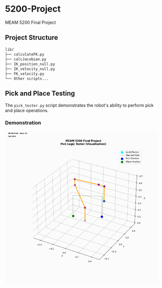 # 5200-Project
MEAM 5200 Final Project

## Project Structure
    lib/
    ├── calculateFK.py
    ├── calcJacobian.py
    ├── IK_position_null.py
    ├── IK_velocity_null.py
    ├── FK_velocity.py
    └── Other scripts...

## Pick and Place Testing

The `pick_tester.py` script demonstrates the robot's ability to perform pick and place operations.

### Demonstration

![Pick and Place Demo](media/pick_animation.gif)

